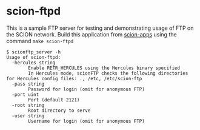 # scion-ftpd

This is a sample FTP server for testing and demonstrating usage of FTP on the SCION network. Build this application
from [scion-apps](../../) using the command `make scion-ftpd`

```
$ scionftp_server -h
Usage of scion-ftpd:
  -hercules string
    	Enable RETR_HERCULES using the Hercules binary specified
    	In Hercules mode, scionFTP checks the following directories for Hercules config files: ., /etc, /etc/scion-ftp
  -pass string
    	Password for login (omit for anonymous FTP)
  -port uint
    	Port (default 2121)
  -root string
    	Root directory to serve
  -user string
    	Username for login (omit for anonymous FTP)
```
